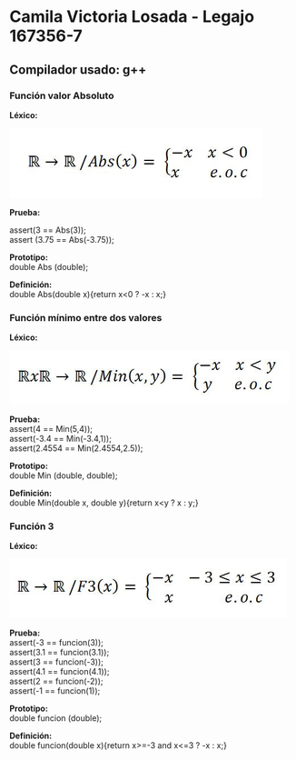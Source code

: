 # Camila Victoria Losada - Legajo 167356-7
## Compilador usado: g++
### Función valor Absoluto
**Léxico:**  

![Funcion Absoluto](https://github.com/closada/AED/blob/master/Imgs/ABS.JPG)  

**Prueba:**  

assert(3 == Abs(3));  
assert (3.75 == Abs(-3.75));  

**Prototipo:**  
double Abs (double);  

**Definición:**  
double Abs(double x){return x<0 ? -x : x;}

### Función mínimo entre dos valores

**Léxico:**  

![Funcion Minimo](https://github.com/closada/AED/blob/master/Imgs/MIN.JPG)  


**Prueba:**  
assert(4 == Min(5,4));  
assert(-3.4 == Min(-3.4,1));  
assert(2.4554 == Min(2.4554,2.5));  

**Prototipo:**  
double Min (double, double);

**Definición:**  
double Min(double x, double y){return x<y ? x : y;}

### Función 3

**Léxico:**  

![Funcion 3](https://github.com/closada/AED/blob/master/Imgs/F3.JPG)  


**Prueba:**  
assert(-3 == funcion(3));  
assert(3.1 == funcion(3.1));  
assert(3 == funcion(-3));  
assert(4.1 == funcion(4.1));  
assert(2 == funcion(-2));  
assert(-1 == funcion(1));  

**Prototipo:**  
double funcion (double);

**Definición:**  
double funcion(double x){return x>=-3 and x<=3 ? -x : x;}  
